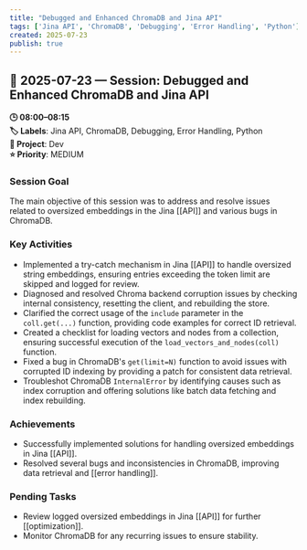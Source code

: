 ```yaml
---
title: "Debugged and Enhanced ChromaDB and Jina API"
tags: ['Jina API', 'ChromaDB', 'Debugging', 'Error Handling', 'Python']
created: 2025-07-23
publish: true
---
```


## 📅 2025-07-23 — Session: Debugged and Enhanced ChromaDB and Jina API

**🕒 08:00–08:15**  
**🏷️ Labels**: Jina API, ChromaDB, Debugging, Error Handling, Python  
**📂 Project**: Dev  
**⭐ Priority**: MEDIUM  


### Session Goal
The main objective of this session was to address and resolve issues related to oversized embeddings in the Jina [[API]] and various bugs in ChromaDB.

### Key Activities
- Implemented a try-catch mechanism in Jina [[API]] to handle oversized string embeddings, ensuring entries exceeding the token limit are skipped and logged for review.
- Diagnosed and resolved Chroma backend corruption issues by checking internal consistency, resetting the client, and rebuilding the store.
- Clarified the correct usage of the `include` parameter in the `coll.get(...)` function, providing code examples for correct ID retrieval.
- Created a checklist for loading vectors and nodes from a collection, ensuring successful execution of the `load_vectors_and_nodes(coll)` function.
- Fixed a bug in ChromaDB's `get(limit=N)` function to avoid issues with corrupted ID indexing by providing a patch for consistent data retrieval.
- Troubleshot ChromaDB `InternalError` by identifying causes such as index corruption and offering solutions like batch data fetching and index rebuilding.

### Achievements
- Successfully implemented solutions for handling oversized embeddings in Jina [[API]].
- Resolved several bugs and inconsistencies in ChromaDB, improving data retrieval and [[error handling]].

### Pending Tasks
- Review logged oversized embeddings in Jina [[API]] for further [[optimization]].
- Monitor ChromaDB for any recurring issues to ensure stability.
